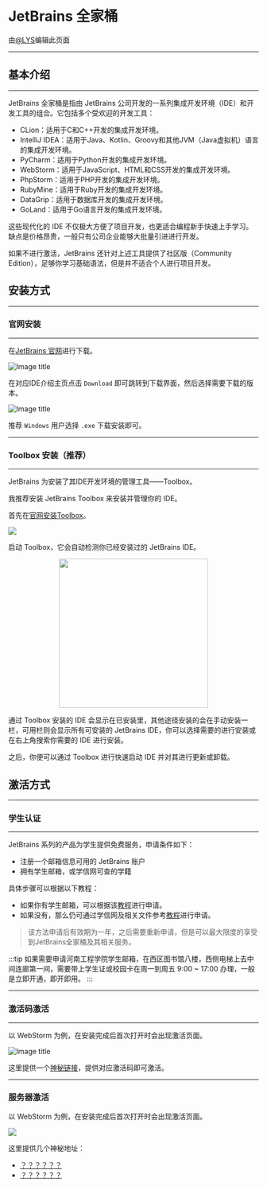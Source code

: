 # JetBrains 全家桶

由[@LYS](https://lys2021.com/)编辑此页面

****

## 基本介绍

****

JetBrains 全家桶是指由 JetBrains 公司开发的一系列集成开发环境（IDE）和开发工具的组合。它包括多个受欢迎的开发工具：

* CLion：适用于C和C++开发的集成开发环境。
* IntelliJ IDEA：适用于Java、Kotlin、Groovy和其他JVM（Java虚拟机）语言的集成开发环境。 
* PyCharm：适用于Python开发的集成开发环境。 
* WebStorm：适用于JavaScript、HTML和CSS开发的集成开发环境。 
* PhpStorm：适用于PHP开发的集成开发环境。 
* RubyMine：适用于Ruby开发的集成开发环境。  
* DataGrip：适用于数据库开发的集成开发环境。 
* GoLand：适用于Go语言开发的集成开发环境。

这些现代化的 IDE 不仅极大方便了项目开发，也更适合编程新手快速上手学习。缺点是价格昂贵，一般只有公司企业能够大批量引进进行开发。

如果不进行激活，JetBrains 还针对上述工具提供了社区版（Community Edition），足够你学习基础语法，但是并不适合个人进行项目开发。

## 安装方式

****

### 官网安装

****

在[JetBrains 官网](https://www.jetbrains.com/)进行下载。

![Image title](/images/开发工具/ides.png)


在对应IDE介绍主页点击 `Download` 即可跳转到下载界面，然后选择需要下载的版本。

![Image title](/images/开发工具/idea.png)


推荐 `Windows` 用户选择 `.exe` 下载安装即可。

****

### Toolbox 安装（推荐）

****

JetBrains 为安装了其IDE开发环境的管理工具——Toolbox。

我推荐安装 JetBrains Toolbox 来安装并管理你的 IDE。

首先在[官网安装Toolbox](https://www.jetbrains.com/toolbox-app/)。

<img src="/images/开发工具/toolbox.png"/>


启动 Toolbox，它会自动检测你已经安装过的 JetBrains IDE。

<div align="center">
    <img src="/images/开发工具/install.png" width="300"/>
</div>

通过 Toolbox 安装的 IDE 会显示在已安装里，其他途径安装的会在手动安装一栏，可用栏则会显示所有可安装的 JetBrains IDE，你可以选择需要的进行安装或在右上角搜索你需要的 IDE 进行安装。

之后，你便可以通过 Toolbox 进行快速启动 IDE 并对其进行更新或卸载。

## 激活方式

****

### 学生认证

****

JetBrains 系列的产品为学生提供免费服务，申请条件如下：

* 注册一个邮箱信息可用的 JetBrains 账户
* 拥有学生邮箱，或学信网可查的学籍

具体步骤可以根据以下教程：

- 如果你有学生邮箱，可以根据该[教程](https://zhuanlan.zhihu.com/p/136497468)进行申请。
- 如果没有，那么仍可通过学信网及相关文件参考[教程](https://zhuanlan.zhihu.com/p/378185042)进行申请。

> 该方法申请后有效期为一年，之后需要重新申请，但是可以最大限度的享受到JetBrains全家桶及其相关服务。

:::tip
如果需要申请河南工程学院学生邮箱，在西区图书馆八楼，西侧电梯上去中间连廊第一间，需要带上学生证或校园卡在周一到周五 9:00 ~ 17:00 办理，一般是立即开通，即开即用。
:::


****

### 激活码激活

****

以 WebStorm 为例，在安装完成后首次打开时会出现激活页面。

![Image title](/images/开发工具/code.png)


这里提供一个[神秘链接](https://pan.baidu.com/s/1m9Fn2Um6kvHKEc-TcSS_gw?pwd=haue)，提供对应激活码即可激活。

****

### 服务器激活

以 WebStorm 为例，在安装完成后首次打开时会出现激活页面。

![](/images/开发工具/server.png)



这里提供几个神秘地址：

* [？？？？？？](http://idea.zngue.com/)
* [？？？？？？](https://search.censys.io/search?resource=hosts&sort=RELEVANCE&per_page=25&virtual_hosts=EXCLUDE&q=services.http.response.headers.location%3A+account.jetbrains.com%2Ffls-auth)